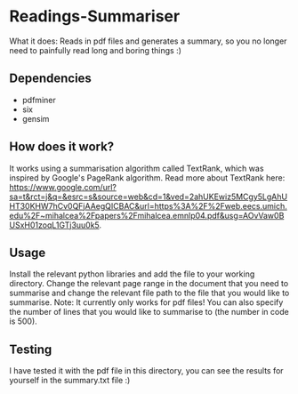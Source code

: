 # Readings-Summariser

What it does: Reads in pdf files and generates a summary, so you no longer need to painfully read long and boring things :)

## Dependencies
- pdfminer
- six
- gensim

## How does it work? 
It works using a summarisation algorithm called TextRank, which was inspired by Google's PageRank algorithm. Read more about 
TextRank here: https://www.google.com/url?sa=t&rct=j&q=&esrc=s&source=web&cd=1&ved=2ahUKEwiz5MCgy5LgAhUHT30KHW7hCv0QFjAAegQICBAC&url=https%3A%2F%2Fweb.eecs.umich.edu%2F~mihalcea%2Fpapers%2Fmihalcea.emnlp04.pdf&usg=AOvVaw0BUSxH01zoqL1GTj3uu0k5.

## Usage
Install the relevant python libraries and add the file to your working directory. Change the relevant page range in the document that you
need to summarise and change the relevant file path to the file that you would like to summarise. Note: It currently only works for pdf files!
You can also specify the number of lines that you would like to summarise to (the number in code is 500).

## Testing
I have tested it with the pdf file in this directory, you can see the results for yourself in the summary.txt file :)
